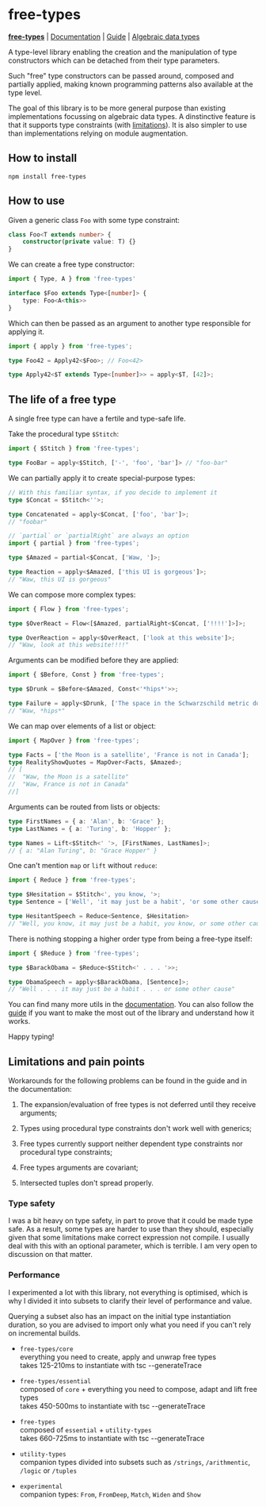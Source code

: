 # free-types

**[free-types](./README.md)** | [Documentation](./doc/Documentation.md) | [Guide](./doc/Guide.md) | [Algebraic data types](./doc/ADTs.md)

A type-level library enabling the creation and the manipulation of type constructors which can be detached from their type parameters.

Such "free" type constructors can be passed around, composed and partially applied, making known programming patterns also available at the type level.

The goal of this library is to be more general purpose than existing implementations focussing on algebraic data types. A dinstinctive feature is that it supports type constraints (with [limitations](#limitations-and-pain-points)). It is also simpler to use than implementations relying on module augmentation.

## How to install

```
npm install free-types
```

## How to use
Given a generic class `Foo` with some type constraint:
```typescript
class Foo<T extends number> {
    constructor(private value: T) {}
}
```
We can create a free type constructor:
```typescript
import { Type, A } from 'free-types'

interface $Foo extends Type<[number]> {
    type: Foo<A<this>>
}
```
Which can then be passed as an argument to another type responsible for applying it.
```typescript
import { apply } from 'free-types';

type Foo42 = Apply42<$Foo>; // Foo<42>

type Apply42<$T extends Type<[number]>> = apply<$T, [42]>;
```
## The life of a free type

A single free type can have a fertile and type-safe life.

Take the procedural type `$Stitch`:
```typescript
import { $Stitch } from 'free-types';

type FooBar = apply<$Stitch, ['-', 'foo', 'bar']> // "foo-bar"
```
We can partially apply it to create special-purpose types:
```typescript
// With this familiar syntax, if you decide to implement it
type $Concat = $Stitch<''>;

type Concatenated = apply<$Concat, ['foo', 'bar']>;
// "foobar"
```
```typescript
// `partial` or `partialRight` are always an option
import { partial } from 'free-types';

type $Amazed = partial<$Concat, ['Waw, ']>;

type Reaction = apply<$Amazed, ['this UI is gorgeous']>;
// "Waw, this UI is gorgeous"
```
We can compose more complex types:
```typescript
import { Flow } from 'free-types';

type $OverReact = Flow<[$Amazed, partialRight<$Concat, ['!!!!']>]>;

type OverReaction = apply<$OverReact, ['look at this website']>;
// "Waw, look at this website!!!!"
```

Arguments can be modified before they are applied:
```typescript
import { $Before, Const } from 'free-types';

type $Drunk = $Before<$Amazed, Const<'*hips*'>>;

type Failure = apply<$Drunk, ['The space in the Schwarzschild metric does not expand']>;
// "Waw, *hips*"
```
We can map over elements of a list or object:
```typescript
import { MapOver } from 'free-types';

type Facts = ['the Moon is a satellite', 'France is not in Canada'];
type RealityShowQuotes = MapOver<Facts, $Amazed>;
// [
//  "Waw, the Moon is a satellite"
//  "Waw, France is not in Canada"
//]
```
Arguments can be routed from lists or objects:
```typescript
type FirstNames = { a: 'Alan', b: 'Grace' };
type LastNames = { a: 'Turing', b: 'Hopper' };

type Names = Lift<$Stitch<' '>, [FirstNames, LastNames]>;
// { a: "Alan Turing", b: "Grace Hopper" }
```
One can't mention `map` or `lift` without `reduce`:
```typescript
import { Reduce } from 'free-types';

type $Hesitation = $Stitch<', you know, '>;
type Sentence = ['Well', 'it may just be a habit', 'or some other cause'];

type HesitantSpeech = Reduce<Sentence, $Hesitation>
// "Well, you know, it may just be a habit, you know, or some other cause"
```
There is nothing stopping a higher order type from being a free-type itself:
```typescript
import { $Reduce } from 'free-types';

type $BarackObama = $Reduce<$Stitch<' . . . '>>;

type ObamaSpeech = apply<$BarackObama, [Sentence]>;
// "Well . . . it may just be a habit . . . or some other cause"
```

You can find many more utils in the [documentation](./doc/Documentation.md). You can also follow the [guide](./doc/Guide.md) if you want to make the most out of the library and understand how it works.

Happy typing!

## Limitations and pain points

Workarounds for the following problems can be found in the guide and in the documentation:

1) The expansion/evaluation of free types is not deferred until they receive arguments;

1) Types using procedural type constraints don't work well with generics;

1) Free types currently support neither dependent type constraints nor procedural type constraints;

1) Free types arguments are covariant;

1) Intersected tuples don't spread properly.

### Type safety

I was a bit heavy on type safety, in part to prove that it could be made type safe. As a result, some types are harder to use than they should, especially given that some limitations make correct expression not compile. I usually deal with this with an optional parameter, which is terrible. I am very open to discussion on that matter.

### Performance

I experimented a lot with this library, not everything is optimised, which is why I divided it into subsets to clarify their level of performance and value.

Querying a subset also has an impact on the initial type instantiation duration, so you are advised to import only what you need if you can't rely on incremental builds.

- `free-types/core`\
    everything you need to create, apply and unwrap free types\
    takes 125-210ms to instantiate with tsc --generateTrace

- `free-types/essential`\
    composed of `core` + everything you need to compose, adapt and lift free types\
    takes 450-500ms to instantiate with tsc --generateTrace
    
- `free-types`\
    composed of `essential` + `utility-types`\
    takes 660-725ms to instantiate with tsc --generateTrace

- `utility-types`\
    companion types divided into subsets such as `/strings`, `/arithmentic`, `/logic` or `/tuples`

- `experimental`\
    companion types: `From`, `FromDeep`, `Match`, `Widen` and `Show`
